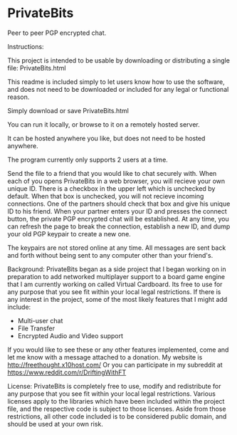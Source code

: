 # PrivateBits
Peer to peer PGP encrypted chat.

Instructions:

This project is intended to be usable by downloading or distributing a single file: PrivateBits.html

This readme is included simply to let users know how to use the software, 
and does not need to be downloaded or included for any legal or functional reason.

Simply download or save PrivateBits.html

You can run it locally, or browse to it on a remotely hosted server.

It can be hosted anywhere you like, but does not need to be hosted anywhere.

The program currently only supports 2 users at a time.

Send the file to a friend that you would like to chat securely with.
When each of you opens PrivateBits in a web browser, you will recieve your own unique ID.
There is a checkbox in the upper left which is unchecked by default.
When that box is unchecked, you will not recieve incoming connections.
One of the partners should check that box and give his unique ID to his friend.
When your partner enters your ID and presses the connect button, the private PGP encrypted chat will be established.
At any time, you can refresh the page to break the connection, establish a new ID, and dump your old PGP keypair to create a new one.

The keypairs are not stored online at any time.
All messages are sent back and forth without being sent to any computer other than your friend's.


Background:
PrivateBits began as a side project that I began working on in preparation to add networked multiplayer support to a board game engine
that I am currently working on called Virtual Cardboard. Its free to use for any purpose that you see fit within your local legal restrictions.
If there is any interest in the project, some of the most likely features that I might add include:
 * Multi-user chat
 * File Transfer
 * Encrypted Audio and Video support
 
If you would like to see these or any other features implemented, come and let me know with a message attached to a donation.
My website is http://freethought.x10host.com/
Or you can participate in my subreddit at https://www.reddit.com/r/DriftingWithFT

License:
PrivateBits is completely free to use, modify and redistribute for any purpose that you see fit within your local legal restrictions.
Various licenses apply to the libraries which have been included within the project file, and the respective code is subject to those licenses.
Aside from those restrictions, all other code included is to be considered public domain, and should be used at your own risk.

